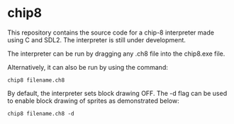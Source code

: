 # chip8

This repository contains the source code for a chip-8 interpreter made using C and SDL2. The interpreter is still under development.

The interpreter can be run by dragging any .ch8 file into the chip8.exe file.

Alternatively, it can also be run by using the command:

`chip8 filename.ch8`

By default, the interpreter sets block drawing OFF.
The -d flag can be used to enable block drawing of sprites as demonstrated below:

`chip8 filename.ch8 -d`

